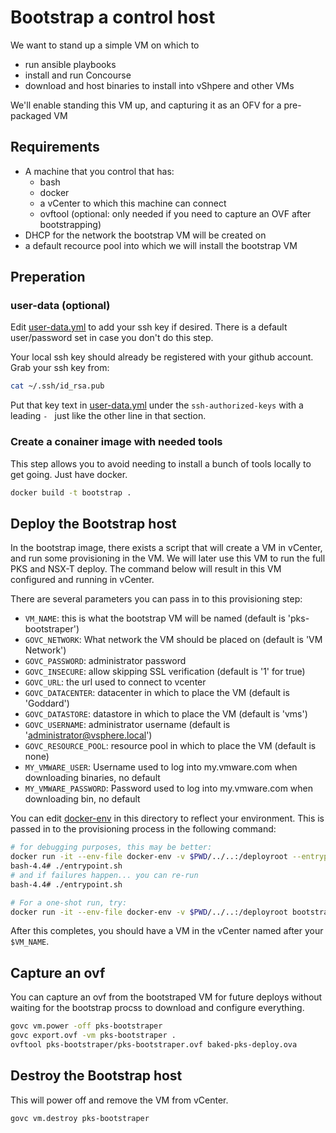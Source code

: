# Bootstrap a control host

We want to stand up a simple VM on which to

* run ansible playbooks
* install and run Concourse
* download and host binaries to install into vShpere and other VMs

We'll enable standing this VM up, and capturing it as an OFV for a pre-packaged VM

## Requirements

* A machine that you control that has:
  * bash
  * docker
  * a vCenter to which this machine can connect
  * ovftool (optional: only needed if you need to capture an OVF after bootstrapping)
* DHCP for the network the bootstrap VM will be created on
* a default recource pool into which we will install the bootstrap VM

## Preperation

### user-data (optional)

Edit [user-data.yml](./user-data.yml) to add your ssh key if desired.  There is a default
user/password set in case you don't do this step.

Your local ssh key should already be registered with your github account. Grab your ssh key from:

``` bash
cat ~/.ssh/id_rsa.pub
```

Put that key text in [user-data.yml](./user-data.yml) under the `ssh-authorized-keys` with a leading `- ` just like the other line in that section.

### Create a conainer image with needed tools

This step allows you to avoid needing to install a bunch of tools locally to get going.  Just have docker.

``` bash
docker build -t bootstrap .
```

## Deploy the Bootstrap host

In the bootstrap image, there exists a script that will create a VM in vCenter, and run some provisioning in the VM.
We will later use this VM to run the full PKS and NSX-T deploy.  The command below will result in this VM configured and running in vCenter.

There are several parameters you can pass in to this provisioning step:

* `VM_NAME`: this is what the bootstrap VM will be named (default is 'pks-bootstraper')
* `GOVC_NETWORK`: What network the VM should be placed on (default is 'VM Network')
* `GOVC_PASSWORD`: administrator password
* `GOVC_INSECURE`: allow skipping SSL verification (default is '1' for true)
* `GOVC_URL`: the url used to connect to vcenter
* `GOVC_DATACENTER`: datacenter in which to place the VM (default is 'Goddard')
* `GOVC_DATASTORE`: datastore in which to place the VM (default is 'vms')
* `GOVC_USERNAME`: administrator username (default is 'administrator@vsphere.local')
* `GOVC_RESOURCE_POOL`: resource pool in which to place the VM (default is none)
* `MY_VMWARE_USER`: Username used to log into my.vmware.com when downloading binaries, no default
* `MY_VMWARE_PASSWORD`: Password used to log into my.vmware.com when downloading bin, no default

You can edit [docker-env](./docker-env) in this directory to reflect your environment.  This is passed in to the provisioning process in the following command:

``` bash
# for debugging purposes, this may be better:
docker run -it --env-file docker-env -v $PWD/../..:/deployroot --entrypoint /bin/bash bootstrap
bash-4.4# ./entrypoint.sh
# and if failures happen... you can re-run
bash-4.4# ./entrypoint.sh

# For a one-shot run, try:
docker run -it --env-file docker-env -v $PWD/../..:/deployroot bootstrap
```

After this completes, you should have a VM in the vCenter named after your `$VM_NAME`.

## Capture an ovf

You can capture an ovf from the bootstraped VM for future deploys without waiting for the bootstrap procss to download and configure everything.

``` bash
govc vm.power -off pks-bootstraper
govc export.ovf -vm pks-bootstraper .
ovftool pks-bootstraper/pks-bootstraper.ovf baked-pks-deploy.ova
```

## Destroy the Bootstrap host

This will power off and remove the VM from vCenter.

`govc vm.destroy pks-bootstraper`
